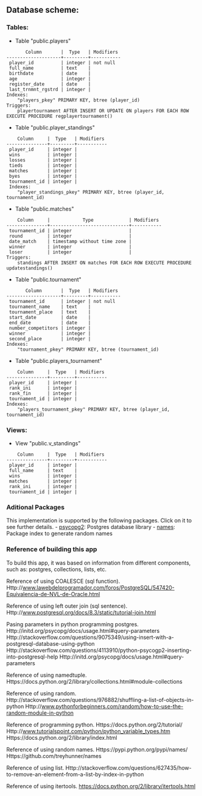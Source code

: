 ## Database scheme:
### Tables:
- Table "public.players"
```
       Column       |  Type   | Modifiers 
--------------------+---------+-----------
 player_id          | integer | not null
 full_name          | text    | 
 birthdate          | date    | 
 age                | integer | 
 register_date      | date    | 
 last_trnmnt_rgstrd | integer | 
Indexes:
    "players_pkey" PRIMARY KEY, btree (player_id)
Triggers:
    playertournament AFTER INSERT OR UPDATE ON players FOR EACH ROW EXECUTE PROCEDURE regplayertournament()
```
- Table "public.player_standings"
```
    Column     |  Type   | Modifiers 
---------------+---------+-----------
 player_id     | integer | 
 wins          | integer | 
 losses        | integer | 
 tieds         | integer | 
 matches       | integer | 
 byes          | integer | 
 tournament_id | integer | 
 Indexes:
    "player_standings_pkey" PRIMARY KEY, btree (player_id, tournament_id)
```
- Table "public.matches"
```
    Column     |            Type             | Modifiers 
---------------+-----------------------------+-----------
 tournament_id | integer                     | 
 round         | integer                     | 
 date_match    | timestamp without time zone | 
 winner        | integer                     | 
 loser         | integer                     | 
Triggers:
    standings AFTER INSERT ON matches FOR EACH ROW EXECUTE PROCEDURE updatestandings()
```
- Table "public.tournament"
```
       Column       |  Type   | Modifiers 
--------------------+---------+-----------
 tournament_id      | integer | not null
 tournament_name    | text    | 
 tournament_place   | text    | 
 start_date         | date    | 
 end_date           | date    | 
 number_competitors | integer | 
 winner             | integer | 
 second_place       | integer | 
Indexes:
    "tournament_pkey" PRIMARY KEY, btree (tournament_id)
```
- Table "public.players_tournament"
```
    Column     |  Type   | Modifiers 
---------------+---------+-----------
 player_id     | integer | 
 rank_ini      | integer | 
 rank_fin      | integer | 
 tournament_id | integer | 
Indexes:
    "players_tournament_pkey" PRIMARY KEY, btree (player_id, tournament_id)
```
### Views:
- View "public.v_standings"
```
    Column     |  Type   | Modifiers 
---------------+---------+-----------
 player_id     | integer | 
 full_name     | text    | 
 wins          | integer | 
 matches       | integer | 
 rank_ini      | integer | 
 tournament_id | integer | 
```

### Aditional Packages
This implementation is supported by the following packages. Click on it to see further details.
    - [psycopg2](http://initd.org/psycopg/docs): Postgres database library
    - [names](https://pypi.python.org/pypi/names): Package index to generate random names

### Reference of building this app
To build this app, it was based on information from different components, such as:
postgres, collections, lists, etc. 

Reference of using COALESCE (sql function).
Http://www.lawebdelprogramador.com/foros/PostgreSQL/547420-Equivalencia-de-NVL-de-Oracle.html

Reference of using left outer join (sql sentence).
Http://www.postgresql.org/docs/8.3/static/tutorial-join.html

Pasing parameters in python programming postgres.
Http://initd.org/psycopg/docs/usage.html#query-parameters
Http://stackoverflow.com/questions/9075349/using-insert-with-a-postgresql-database-using-python
Http://stackoverflow.com/questions/4113910/python-psycogp2-inserting-into-postgresql-help
Http://initd.org/psycopg/docs/usage.html#query-parameters

Reference of using namedtuple.
Https://docs.python.org/2/library/collections.html#module-collections    

Reference of using random.
Http://stackoverflow.com/questions/976882/shuffling-a-list-of-objects-in-python
Http://www.pythonforbeginners.com/random/how-to-use-the-random-module-in-python

Reference of programming python.
Https://docs.python.org/2/tutorial/
Http://www.tutorialspoint.com/python/python_variable_types.htm
Https://docs.python.org/2/library/index.html

Reference of using random names.
Https://pypi.python.org/pypi/names/
Https://github.com/treyhunner/names

Reference of using list.
Http://stackoverflow.com/questions/627435/how-to-remove-an-element-from-a-list-by-index-in-python

Reference of using itertools.
https://docs.python.org/2/library/itertools.html










